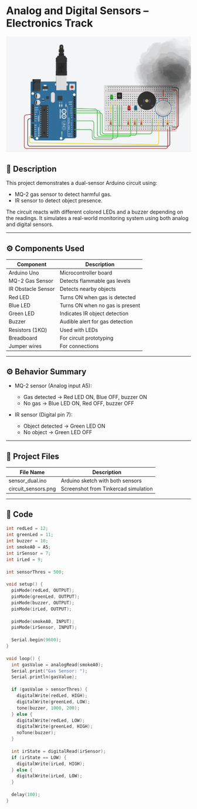 # Analog and Digital Sensors – Electronics Track

![Circuit Screenshot](circuit_sensors.jpg)

## 📌 Description

This project demonstrates a dual-sensor Arduino circuit using:

- MQ-2 gas sensor to detect harmful gas.
- IR sensor to detect object presence.

The circuit reacts with different colored LEDs and a buzzer depending on the readings. It simulates a real-world monitoring system using both analog and digital sensors.

---

## ⚙️ Components Used

| Component            | Description                        |
|----------------------|------------------------------------|
| Arduino Uno          | Microcontroller board              |
| MQ-2 Gas Sensor      | Detects flammable gas levels       |
| IR Obstacle Sensor   | Detects nearby objects             |
| Red LED              | Turns ON when gas is detected      |
| Blue LED             | Turns ON when no gas is present    |
| Green LED            | Indicates IR object detection      |
| Buzzer               | Audible alert for gas detection    |
| Resistors (1KΩ)      | Used with LEDs                     |
| Breadboard           | For circuit prototyping            |
| Jumper wires         | For connections                    |
---

## ⚙️ Behavior Summary

- MQ-2 sensor (Analog input A5):  
  - Gas detected → Red LED ON, Blue OFF, buzzer ON  
  - No gas → Blue LED ON, Red OFF, buzzer OFF

- IR sensor (Digital pin 7):  
  - Object detected → Green LED ON  
  - No object → Green LED OFF

---

## 📂 Project Files

| File Name         | Description                             |
|-------------------|-----------------------------------------|
| sensor_dual.ino | Arduino sketch with both sensors        |
| circuit_sensors.png | Screenshot from Tinkercad simulation |

---

## 🧠 Code

```cpp
int redLed = 12;
int greenLed = 11;
int buzzer = 10;
int smokeA0 = A5;
int irSensor = 7;
int irLed = 9;

int sensorThres = 500;

void setup() {
  pinMode(redLed, OUTPUT);
  pinMode(greenLed, OUTPUT);
  pinMode(buzzer, OUTPUT);
  pinMode(irLed, OUTPUT);
  
  pinMode(smokeA0, INPUT);
  pinMode(irSensor, INPUT);

  Serial.begin(9600);
}

void loop() {
  int gasValue = analogRead(smokeA0);
  Serial.print("Gas Sensor: ");
  Serial.println(gasValue);

  if (gasValue > sensorThres) {
    digitalWrite(redLed, HIGH);
    digitalWrite(greenLed, LOW);
    tone(buzzer, 1000, 200);
  } else {
    digitalWrite(redLed, LOW);
    digitalWrite(greenLed, HIGH);
    noTone(buzzer);
  }

  int irState = digitalRead(irSensor);
  if (irState == LOW) {
    digitalWrite(irLed, HIGH);
  } else {
    digitalWrite(irLed, LOW);
  }

  delay(100);
}
